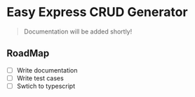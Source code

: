 # Easy Express CRUD Generator

> Documentation will be added shortly!

## RoadMap

- [ ] Write documentation
- [ ] Write test cases
- [ ] Swtich to typescript
